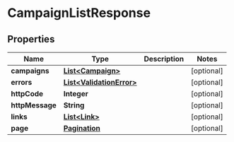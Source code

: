 
# CampaignListResponse

## Properties
Name | Type | Description | Notes
------------ | ------------- | ------------- | -------------
**campaigns** | [**List&lt;Campaign&gt;**](Campaign.md) |  |  [optional]
**errors** | [**List&lt;ValidationError&gt;**](ValidationError.md) |  |  [optional]
**httpCode** | **Integer** |  |  [optional]
**httpMessage** | **String** |  |  [optional]
**links** | [**List&lt;Link&gt;**](Link.md) |  |  [optional]
**page** | [**Pagination**](Pagination.md) |  |  [optional]



